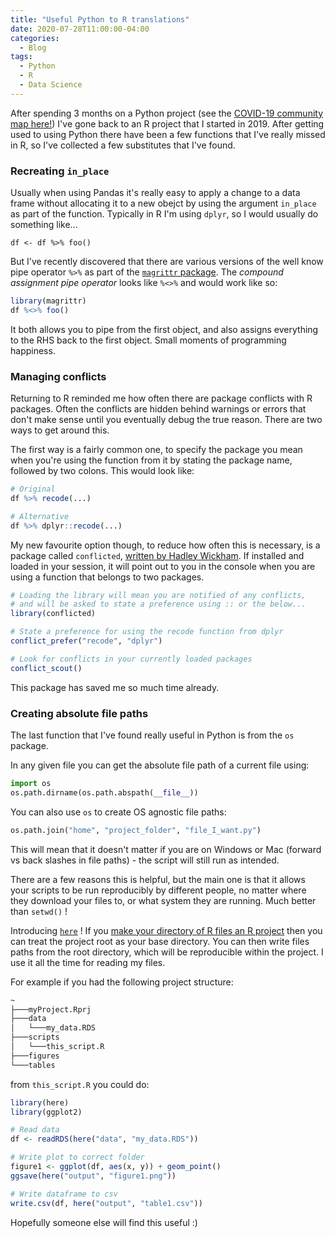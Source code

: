 ```yaml
---
title: "Useful Python to R translations"
date: 2020-07-28T11:00:00-04:00
categories: 
  - Blog
tags:
  - Python
  - R
  - Data Science
---
```



After spending 3 months on a Python project (see the [COVID-19 community map here!](https://ninadicara.co.uk/projects/covid-community-map/)) I've gone back to an R project that I started in 2019. After getting used to using Python there have been a few functions that I've really missed in R, so I've collected a few substitutes that I've found. 

### Recreating `in_place`

Usually when using Pandas it's really easy to apply a change to a data frame without allocating it to a new obejct by using the argument `in_place` as part of the function. Typically in R I'm using `dplyr`, so I would usually do something like...

```
df <- df %>% foo()
```

But I've recently discovered that there are various versions of the well know pipe operator `%>%` as part of the [`magrittr` package](https://cran.r-project.org/web/packages/magrittr/vignettes/magrittr.html). The *compound assignment pipe operator* looks like `%<>%` and would work like so:

```R
library(magrittr)
df %<>% foo()
```

It both allows you to pipe from the first object, and also assigns everything to the RHS back to the first object. Small moments of programming happiness.

### Managing conflicts 

Returning to R reminded me how often there are package conflicts with R packages. Often the conflicts are hidden behind warnings or errors that don't make sense until you eventually debug the true reason. There are two ways to get around this. 

The first way is a fairly common one, to specify the package you mean when you're using the function from it by stating the package name, followed by two colons. This would look like: 

```R
# Original 
df %>% recode(...)

# Alternative 
df %>% dplyr::recode(...)
```

My new favourite option though, to reduce how often this is necessary, is a package called `conflicted`, [written by Hadley Wickham](https://conflicted.r-lib.org/). If installed and loaded in your session, it will point out to you in the console when you are using a function that belongs to two packages. 

```R
# Loading the library will mean you are notified of any conflicts, 
# and will be asked to state a preference using :: or the below...
library(conflicted)

# State a preference for using the recode function from dplyr
conflict_prefer("recode", "dplyr")

# Look for conflicts in your currently loaded packages
conflict_scout()
```

This package has saved me so much time already.


### Creating absolute file paths

The last function that I've found really useful in Python is from the `os` package. 

In any given file you can get the absolute file path of a current file using:

```python
import os
os.path.dirname(os.path.abspath(__file__))
```

You can also use `os` to create OS agnostic file paths: 

```python
os.path.join("home", "project_folder", "file_I_want.py")
```

This will mean that it doesn't matter if you are on Windows or Mac (forward vs back slashes in file paths) - the script will still run as intended. 

There are a few reasons this is helpful, but the main one is that it allows your scripts to be run reproducibly by different people, no matter where they download your files to, or what system they are running. Much better than `setwd()` !

Introducing [`here`](https://here.r-lib.org/) !  If you [make your directory of R files an R project](https://support.rstudio.com/hc/en-us/articles/200526207-Using-Projects) then you can treat the project root as your base directory. You can then write files paths from the root directory, which will be reproducible within the project. I use it all the time for reading my files. 

For example if you had the following project structure:

```bash
~  
├───myProject.Rprj  
├───data  
│   └───my_data.RDS  
├───scripts  
│   └───this_script.R  
├───figures  
└───tables  
```

from `this_script.R` you could do:

```R
library(here)
library(ggplot2)

# Read data
df <- readRDS(here("data", "my_data.RDS"))

# Write plot to correct folder
figure1 <- ggplot(df, aes(x, y)) + geom_point()
ggsave(here("output", "figure1.png"))

# Write dataframe to csv
write.csv(df, here("output", "table1.csv"))
```



Hopefully someone else will find this useful :)